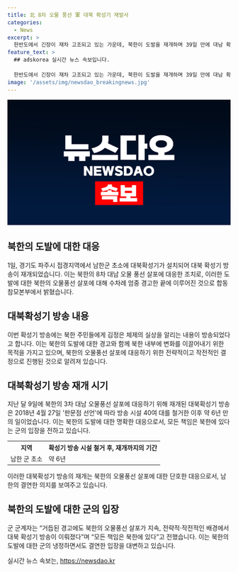 ```yaml
---
title: 北 8차 오물 풍선 軍 대북 확성기 재발사
categories:
  - News
excerpt: >
  한반도에서 긴장이 재차 고조되고 있는 가운데, 북한이 도발을 재개하며 39일 만에 대남 확성기 방송을 재개했다. 북한의 최근 8차 대남 오물풍선 살포에 대응하기 위해 남한이 대북 확성기 방송을 재개했으며, 2018년 이후 6년 만의 사건이다. 북한은 지난달 26일 이후 22일 만에 이번에도 8차 대남 오물풍선 살포를 진행했으며, 남한군은 북한의 도발과 관련, 북한에 책임이 있다고 전했다.북한 주민들에게 김정은 체제의 실상을 알리는 내용이 방송된 것으로 전해졌다.
feature_text: >
  ## adskorea 실시간 뉴스 속보입니다.

  한반도에서 긴장이 재차 고조되고 있는 가운데, 북한이 도발을 재개하며 39일 만에 대남 확성기 방송을 재개했다. 북한의 최근 8차 대남 오물풍선 살포에 대응하기 위해 남한이 대북 확성기 방송을 재개했으며, 2018년 이후 6년 만의 사건이다. 북한은 지난달 26일 이후 22일 만에 이번에도 8차 대남 오물풍선 살포를 진행했으며, 남한군은 북한의 도발과 관련, 북한에 책임이 있다고 전했다.북한 주민들에게 김정은 체제의 실상을 알리는 내용이 방송된 것으로 전해졌다.
image: '/assets/img/newsdao_breakingnews.jpg'
---
```


<p><img src="/assets/img/newsdao_breakingnews.jpg" alt="adskorea 속보" /></p>

<h2 data-ke-size="size26">북한의 도발에 대한 대응</h2>

<p data-ke-size="size16">1일, 경기도 파주시 접경지역에서 남한군 초소에 대북확성기가 설치되어 대북 확성기 방송이 재개되었습니다. 이는 북한의 8차 대남 오물 풍선 살포에 대응한 조치로, 이러한 도발에 대한 북한의 오물풍선 살포에 대해 수차례 엄중 경고한 끝에 이루어진 것으로 합동참모본부에서 밝혔습니다.</p>

<h2 data-ke-size="size26">대북확성기 방송 내용</h2>

<p data-ke-size="size16">이번 확성기 방송에는 북한 주민들에게 김정은 체제의 실상을 알리는 내용이 방송되었다고 합니다. 이는 북한의 도발에 대한 경고와 함께 북한 내부에 변화를 이끌어내기 위한 목적을 가지고 있으며, 북한의 오물풍선 살포에 대응하기 위한 전략적이고 작전적인 결정으로 진행된 것으로 알려져 있습니다.</p>

<h2 data-ke-size="size26">대북확성기 방송 재개 시기</h2>

<p data-ke-size="size16">지난 달 9일에 북한의 3차 대남 오물풍선 살포에 대응하기 위해 재개된 대북확성기 방송은 2018년 4월 27일 '판문점 선언'에 따라 방송 시설 40여 대를 철거한 이후 약 6년 만의 일이었습니다. 이는 북한의 도발에 대한 명확한 대응으로서, 모든 책임은 북한에 있다는 군의 입장을 전하고 있습니다.</p>

<table>
  <tr>
    <th>지역</th>
    <th>확성기 방송 시설 철거 후, 재개까지의 기간</th>
  </tr>
  <tr>
    <td>남한 군 초소</td>
    <td>약 6년</td>
  </tr>
</table>

<p data-ke-size="size16">이러한 대북확성기 방송의 재개는 북한의 오물풍선 살포에 대한 단호한 대응으로서, 남한의 결연한 의지를 보여주고 있습니다.</p>

<h2 data-ke-size="size26">북한의 도발에 대한 군의 입장</h2>

<p data-ke-size="size16">군 군계자는 “거듭된 경고에도 북한의 오물풍선 살포가 지속, 전략적·작전적인 배경에서 대북 확성기 방송이 이뤄졌다”며 “모든 책임은 북한에 있다”고 전했습니다. 이는 북한의 도발에 대한 군의 냉정하면서도 결연한 입장을 대변하고 있습니다.</p>
실시간 뉴스 속보는, <a href="https://newsdao.kr" rel="dofollow">https://newsdao.kr</a>


